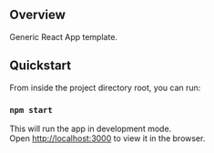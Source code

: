 ## Overview

Generic React App template.

## Quickstart

From inside the project directory root, you can run:

### `npm start`

This will run the app in development mode.<br />
Open [http://localhost:3000](http://localhost:3000) to view it in the browser.